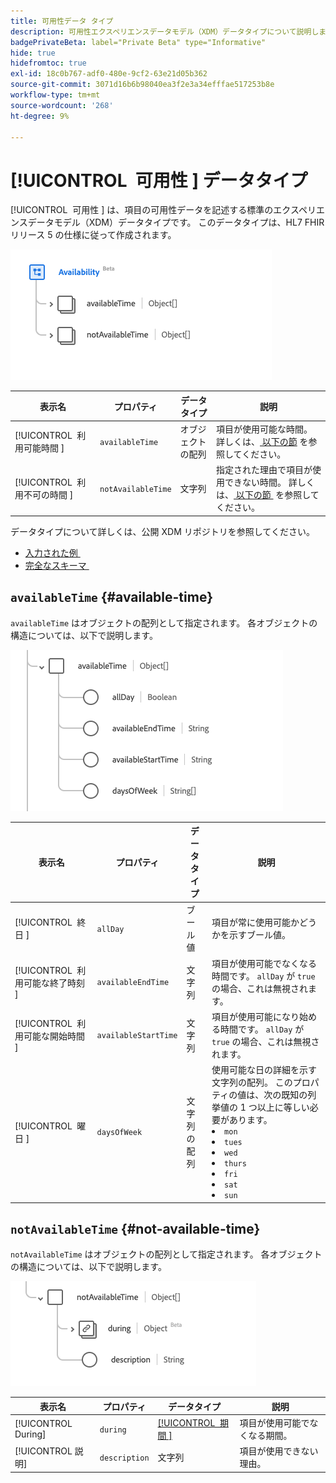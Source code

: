 ```yaml
---
title: 可用性データ タイプ
description: 可用性エクスペリエンスデータモデル（XDM）データタイプについて説明します。
badgePrivateBeta: label="Private Beta" type="Informative"
hide: true
hidefromtoc: true
exl-id: 18c0b767-adf0-480e-9cf2-63e21d05b362
source-git-commit: 3071d16b6b98040ea3f2e3a34efffae517253b8e
workflow-type: tm+mt
source-wordcount: '268'
ht-degree: 9%

---
```


# [!UICONTROL &#x200B; 可用性 &#x200B;] データタイプ

[!UICONTROL &#x200B; 可用性 &#x200B;] は、項目の可用性データを記述する標準のエクスペリエンスデータモデル（XDM）データタイプです。 このデータタイプは、HL7 FHIR リリース 5 の仕様に従って作成されます。

![&#x200B; 可用性データタイプ構造 &#x200B;](../../../images/healthcare/data-types/availability/availability.png)

| 表示名 | プロパティ | データタイプ | 説明 |
| --- | --- | --- | --- |
| [!UICONTROL &#x200B; 利用可能時間 &#x200B;] | `availableTime` | オブジェクトの配列 | 項目が使用可能な時間。 詳しくは、[&#x200B; 以下の節 &#x200B;](#available-time) を参照してください。 |
| [!UICONTROL &#x200B; 利用不可の時間 &#x200B;] | `notAvailableTime` | 文字列 | 指定された理由で項目が使用できない時間。 詳しくは、[&#x200B; 以下の節 &#x200B;](#not-available-time) を参照してください。 |

データタイプについて詳しくは、公開 XDM リポジトリを参照してください。

* [&#x200B; 入力された例 &#x200B;](https://github.com/adobe/xdm/blob/master/extensions/industry/healthcare/fhir/datatypes/availability.example.1.json)
* [&#x200B; 完全なスキーマ &#x200B;](https://github.com/adobe/xdm/blob/master/extensions/industry/healthcare/fhir/datatypes/availability.schema.json)

## `availableTime` {#available-time}

`availableTime` はオブジェクトの配列として指定されます。 各オブジェクトの構造については、以下で説明します。

![&#x200B; 使用可能な時間構造 &#x200B;](../../../images/healthcare/data-types/availability/available-time.png)

| 表示名 | プロパティ | データタイプ | 説明 |
| --- | --- | --- | --- |
| [!UICONTROL &#x200B; 終日 &#x200B;] | `allDay` | ブール値 | 項目が常に使用可能かどうかを示すブール値。 |
| [!UICONTROL &#x200B; 利用可能な終了時刻 &#x200B;] | `availableEndTime` | 文字列 | 項目が使用可能でなくなる時間です。 `allDay` が `true` の場合、これは無視されます。 |
| [!UICONTROL &#x200B; 利用可能な開始時間 &#x200B;] | `availableStartTime` | 文字列 | 項目が使用可能になり始める時間です。 `allDay` が `true` の場合、これは無視されます。 |
| [!UICONTROL &#x200B; 曜日 &#x200B;] | `daysOfWeek` | 文字列の配列 | 使用可能な日の詳細を示す文字列の配列。 このプロパティの値は、次の既知の列挙値の 1 つ以上に等しい必要があります。 <li> `mon` </li> <li> `tues` </li> <li> `wed` </li> <li> `thurs`</li>  <li> `fri` </li> <li> `sat`</li> <li> `sun`</li> |

## `notAvailableTime` {#not-available-time}

`notAvailableTime` はオブジェクトの配列として指定されます。 各オブジェクトの構造については、以下で説明します。

![&#x200B; 使用できない時間構造 &#x200B;](../../../images/healthcare/data-types/availability/not-available-time.png)

| 表示名 | プロパティ | データタイプ | 説明 |
| --- | --- | --- | --- |
| [!UICONTROL During] | `during` | [[!UICONTROL &#x200B; 期間 &#x200B;]](../data-types/period.md) | 項目が使用可能でなくなる期間。 |
| [!UICONTROL 説明] | `description` | 文字列 | 項目が使用できない理由。 |
